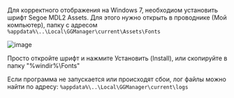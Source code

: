 Для корректного отображения на Windows 7, необходиом установить шрифт Segoe MDL2 Assets.
Для этого нужно открыть в проводнике (Мой компьютер), папку с адресом
`%appdata%\..\Local\GGManager\current\Assets\Fonts`

![image](https://github.com/movsar/good-grades/assets/18250365/18e1df46-775b-4075-817f-0f609e5f3ca0)

Просто откройте шрифт и нажмите Установить (Install), или скопируйте в папку "%windir%\Fonts"

Если программа не запускается или происходят сбои, лог файлы можно найти по адресу: 
`%appdata%\..\Local\GGManager\current\logs`
